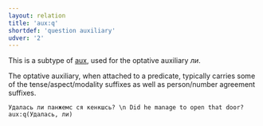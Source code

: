 ```yaml
---
layout: relation
title: 'aux:q'
shortdef: 'question auxiliary'
udver: '2'
---
```


This is a subtype of [aux](), used for the optative auxiliary _ли_.

The optative auxiliary, when attached to a predicate,
typically carries some of the tense/aspect/modality suffixes as well as person/number agreement suffixes.

~~~ sdparse
Удалась ли панжемс ся кенкшсь? \n Did he manage to open that door?
aux:q(Удалась, ли)
~~~

<!-- Interlanguage links updated So kvě 14 19:03:07 CEST 2022 -->
